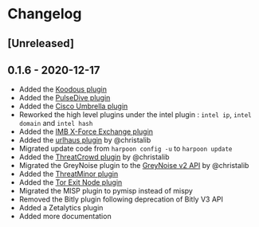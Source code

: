 # Changelog

## [Unreleased]

## 0.1.6 - 2020-12-17

- Added the [Koodous plugin](https://github.com/Te-k/harpoon/issues/116)
- Added the [PulseDive plugin](https://github.com/Te-k/harpoon/issues/140)
- Added the [Cisco Umbrella plugin](https://github.com/Te-k/harpoon/issues/138)
- Reworked the high level plugins under the intel plugin : `intel ip`, `intel domain` and `intel hash`
- Added the [IMB X-Force Exchange plugin](https://github.com/Te-k/harpoon/issues/65)
- Added the [urlhaus plugin](https://github.com/Te-k/harpoon/issues/125) by @christalib
- Migrated update code from `harpoon config -u` to `harpoon update`
- Added the [ThreatCrowd plugin](https://github.com/Te-k/harpoon/pull/139) by @christalib
- Migrated the GreyNoise plugin to the [GreyNoise v2 API](https://github.com/Te-k/harpoon/pull/135) by @christalib
- Added the [ThreatMinor plugin](https://github.com/Te-k/harpoon/issues/13)
- Added the [Tor Exit Node plugin](https://github.com/Te-k/harpoon/issues/129)
- Migrated the MISP plugin to pymisp instead of mispy
- Removed the Bitly plugin following deprecation of Bitly V3 API
- Added a Zetalytics plugin
- Added more documentation
